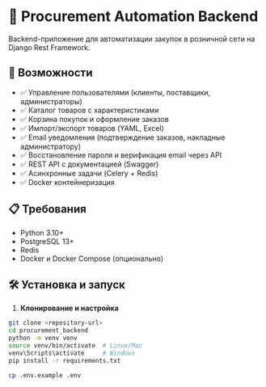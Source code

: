 # 🛒 Procurement Automation Backend

Backend-приложение для автоматизации закупок в розничной сети на Django Rest Framework.

## 🚀 Возможности

- ✅ Управление пользователями (клиенты, поставщики, администраторы)
- ✅ Каталог товаров с характеристиками
- ✅ Корзина покупок и оформление заказов
- ✅ Импорт/экспорт товаров (YAML, Excel)
- ✅ Email уведомления (подтверждение заказов, накладные администратору)
- ✅ Восстановление пароля и верификация email через API
- ✅ REST API с документацией (Swagger)
- ✅ Асинхронные задачи (Celery + Redis)
- ✅ Docker контейнеризация

## 📋 Требования

- Python 3.10+
- PostgreSQL 13+
- Redis
- Docker и Docker Compose (опционально)

## 🛠️ Установка и запуск

1. **Клонирование и настройка**
```bash
git clone <repository-url>
cd procurement_backend
python -m venv venv
source venv/bin/activate  # Linux/Mac
venv\Scripts\activate     # Windows
pip install -r requirements.txt

cp .env.example .env
